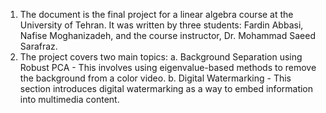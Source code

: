 1. The document is the final project for a linear algebra course at the University of Tehran. It was written by three students: Fardin Abbasi, Nafise Moghanizadeh, and the course instructor, Dr. Mohammad Saeed Sarafraz.
2. The project covers two main topics: 
a. Background Separation using Robust PCA - This involves using eigenvalue-based methods to remove the background from a color video. 
b. Digital Watermarking - This section introduces digital watermarking as a way to embed information into multimedia content. 
